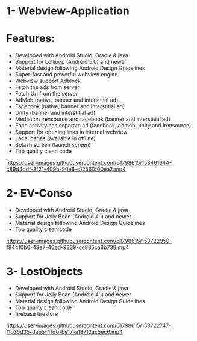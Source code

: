 # 1- Webview-Application
# Features:
 * Developed with Android Studio, Gradle & java
 * Support for  Lollipop (Android 5.0) and newer
 * Material design following Android Design Guidelines
 * Super-fast and powerful webview engine
 * Webview support Adblock
 * Fetch the ads from server
 * Fetch Url from the server
 * AdMob (native, banner and interstitial ad)
 * Facebook (native, banner and interstitial ad)
 * Unity (banner and interstitial ad)
 * Mediation irensource and facebook (banner and interstitial ad)
 * Each activity has separate ad (facebook, admob, unity and irensource)
 * Support for opening links in internal webview
 * Local pages (available in offline)
 * Splash screen (launch screen)
 * Top quality clean code

https://user-images.githubusercontent.com/61798615/153461644-c89d4ddf-3f21-409b-90e6-c12560f00ea2.mp4

# 2- EV-Conso
 * Developed with Android Studio, Gradle & java
 * Support for   Jelly Bean (Android 4.1) and newer
 * Material design following Android Design Guidelines
 * Top quality clean code

https://user-images.githubusercontent.com/61798615/153722950-f84410b0-43e7-46ed-9339-cc885ca8b738.mp4

# 3- LostObjects
 * Developed with Android Studio, Gradle & java
 * Support for   Jelly Bean (Android 4.1) and newer
 * Material design following Android Design Guidelines
 * Top quality clean code
 * firebase firestore
 
https://user-images.githubusercontent.com/61798615/153722747-f1b35d35-dab5-41d0-be17-a18712ac5ec6.mp4
